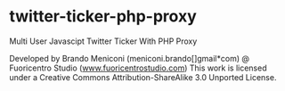 twitter-ticker-php-proxy
========================

Multi User Javascipt Twitter Ticker With PHP Proxy


Developed by Brando Meniconi (meniconi.brando[]gmail*com) @ Fuoricentro Studio (www.fuoricentrostudio.com)
This work is licensed under a Creative Commons Attribution-ShareAlike 3.0 Unported License.